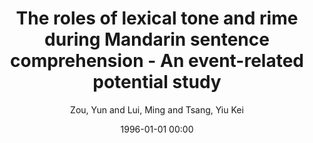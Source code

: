 ---
layout: post
title: The roles of lexical tone and rime during Mandarin sentence comprehension - An event-related potential study

date: 1996-01-01 00:00
author: Zou, Yun and Lui, Ming and Tsang, Yiu Kei
tags: ["event-related potentials","lexical tone","mandarin chinese","rime","speech perception"]
journal: Neuropsychologia

link: https://doi.org/10.1016/j.neuropsychologia.2020.107578

year: 2020
---